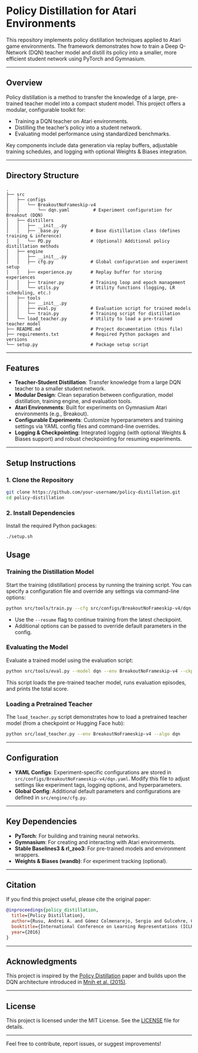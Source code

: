 # Policy Distillation for Atari Environments

This repository implements policy distillation techniques applied to Atari game environments. The framework demonstrates how to train a Deep Q-Network (DQN) teacher model and distill its policy into a smaller, more efficient student network using PyTorch and Gymnasium.

---

## Overview

Policy distillation is a method to transfer the knowledge of a large, pre-trained teacher model into a compact student model. This project offers a modular, configurable toolkit for:
- Training a DQN teacher on Atari environments.
- Distilling the teacher’s policy into a student network.
- Evaluating model performance using standardized benchmarks.

Key components include data generation via replay buffers, adjustable training schedules, and logging with optional Weights & Biases integration.

---

## Directory Structure

```plaintext
.
├── src
│   ├── configs
│   │   └── BreakoutNoFrameskip-v4
│   │       └── dqn.yaml         # Experiment configuration for Breakout (DQN)
│   ├── distillers
│   │   ├── __init__.py
│   │   ├── _base.py            # Base distillation class (defines training & inference)
│   │   └── PD.py               # (Optional) Additional policy distillation methods
│   ├── engine
│   │   ├── __init__.py
│   │   ├── cfg.py              # Global configuration and experiment setup
│   │   ├── experience.py       # Replay buffer for storing experiences
│   │   ├── trainer.py          # Training loop and epoch management
│   │   └── utils.py            # Utility functions (logging, LR scheduling, etc.)
│   ├── tools
│   │   ├── __init__.py
│   │   ├── eval.py             # Evaluation script for trained models
│   │   └── train.py            # Training script for distillation
│   └── load_teacher.py         # Utility to load a pre-trained teacher model
├── README.md                   # Project documentation (this file)
├── requirements.txt            # Required Python packages and versions
└── setup.py                    # Package setup script
```

---

## Features

- **Teacher-Student Distillation**: Transfer knowledge from a large DQN teacher to a smaller student network.
- **Modular Design**: Clean separation between configuration, model distillation, training engine, and evaluation tools.
- **Atari Environments**: Built for experiments on Gymnasium Atari environments (e.g., Breakout).
- **Configurable Experiments**: Customize hyperparameters and training settings via YAML config files and command-line overrides.
- **Logging & Checkpointing**: Integrated logging (with optional Weights & Biases support) and robust checkpointing for resuming experiments.

---

## Setup Instructions

### 1. Clone the Repository

```bash
git clone https://github.com/your-username/policy-distillation.git
cd policy-distillation
```

### 2. Install Dependencies

Install the required Python packages:

```bash
./setup.sh
```

## Usage

### Training the Distillation Model

Start the training (distillation) process by running the training script. You can specify a configuration file and override any settings via command-line options:

```bash
python src/tools/train.py --cfg src/configs/BreakoutNoFrameskip-v4/dqn.yaml --opts EXPERIMENT.NAME "my_experiment"
```

- Use the `--resume` flag to continue training from the latest checkpoint.
- Additional options can be passed to override default parameters in the config.

### Evaluating the Model

Evaluate a trained model using the evaluation script:

```bash
python src/tools/eval.py --model dqn --env BreakoutNoFrameskip-v4 --ckpt pretrain --episodes 10
```

This script loads the pre-trained teacher model, runs evaluation episodes, and prints the total score.

### Loading a Pretrained Teacher

The `load_teacher.py` script demonstrates how to load a pretrained teacher model (from a checkpoint or Hugging Face hub):

```bash
python src/load_teacher.py --env BreakoutNoFrameskip-v4 --algo dqn
```

---

## Configuration

- **YAML Configs**: Experiment-specific configurations are stored in `src/configs/BreakoutNoFrameskip-v4/dqn.yaml`. Modify this file to adjust settings like experiment tags, logging options, and hyperparameters.
- **Global Config**: Additional default parameters and configurations are defined in `src/engine/cfg.py`.

---

## Key Dependencies

- **PyTorch**: For building and training neural networks.
- **Gymnasium**: For creating and interacting with Atari environments.
- **Stable Baselines3 & rl_zoo3**: For pre-trained models and environment wrappers.
- **Weights & Biases (wandb)**: For experiment tracking (optional).

---

## Citation

If you find this project useful, please cite the original paper:

```bibtex
@inproceedings{policy_distillation,
  title={Policy Distillation},
  author={Rusu, Andrei A. and Gómez Colmenarejo, Sergio and Gulcehre, Caglar and others},
  booktitle={International Conference on Learning Representations (ICLR)},
  year={2016}
}
```

---

## Acknowledgments

This project is inspired by the [Policy Distillation](https://arxiv.org/abs/1511.06295) paper and builds upon the DQN architecture introduced in [Mnih et al. (2015)](https://www.nature.com/articles/nature14236).

---

## License

This project is licensed under the MIT License. See the [LICENSE](LICENSE) file for details.

---

Feel free to contribute, report issues, or suggest improvements!
